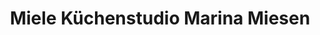 ---
title: "Miele Küchenstudio Marina Miesen"
url: /bonn/miele-kuechenstudio-marina-miesen/
shop: Küchen
---